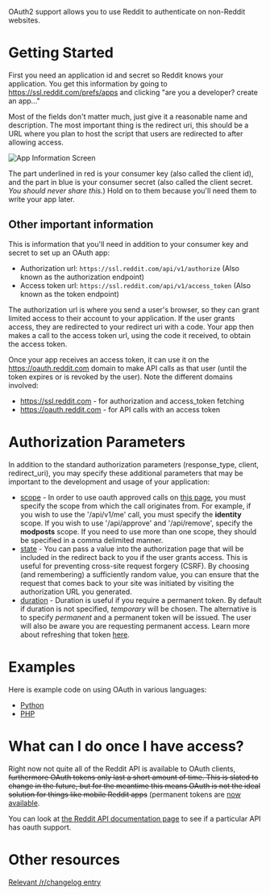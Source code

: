 OAuth2 support allows you to use Reddit to authenticate on non-Reddit websites.

# Getting Started

First you need an application id and secret so Reddit knows your application. You get this information by going to https://ssl.reddit.com/prefs/apps and clicking "are you a developer? create an app..."

Most of the fields don't matter much, just give it a reasonable name and description. The most important thing is the redirect uri, this should be a URL where you plan to host the script that users are redirected to after allowing access.

![App Information Screen](http://i.imgur.com/rAmUe.png)

The part underlined in red is your consumer key (also called the client id), and the part in blue is your consumer secret (also called the client secret. *You should never share this.*) Hold on to them because you'll need them to write your app later.

## Other important information

This is information that you'll need in addition to your consumer key and secret to set up an OAuth app:

* Authorization url: `https://ssl.reddit.com/api/v1/authorize` (Also known as the authorization endpoint)
* Access token url: `https://ssl.reddit.com/api/v1/access_token` (Also known as the token endpoint)

The authorization url is where you send a user's browser, so they can grant limited access to their account to your application. If the user grants access, they are redirected to your redirect uri with a code. Your app then makes a call to the access token url, using the code it received, to obtain the access token.

Once your app receives an access token, it can use it on the https://oauth.reddit.com domain to make API calls as that user (until the token expires or is revoked by the user). Note the different domains involved:

* https://ssl.reddit.com - for authorization and access_token fetching
* https://oauth.reddit.com - for API calls with an access token

# Authorization Parameters

In addition to the standard authorization parameters (response_type, client, redirect_uri), you may specify these additional parameters that may be important to the development and usage of your application:

* <u>scope</u> - In order to use oauth approved calls on [this page](http://www.reddit.com/dev/api/oauth), you must specify the scope from which the call originates from. For example, if you wish to use the '/api/v1/me' call, you must specify the **identity** scope. If you wish to use '/api/approve' and '/api/remove', specify the **modposts** scope. If you need to use more than one scope, they should be specified in a comma delimited manner.
* <u>state</u> - You can pass a value into the authorization page that will be included in the redirect back to you if the user grants access. This is useful for preventing cross-site request forgery (CSRF). By choosing (and remembering) a sufficiently random value, you can ensure that the request that comes back to your site was initiated by visiting the authorization URL you generated.
* <u>duration</u> - Duration is useful if you require a permanent token. By default if duration is not specified, _temporary_ will be chosen. The alternative is to specify _permanent_ and a permanent token will be issued. The user will also be aware you are requesting permanent access. Learn more about refreshing that token [here](http://www.reddit.com/r/changelog/comments/11jab9/reddit_change_permanent_oauth_grants_using/).

# Examples

Here is example code on using OAuth in various languages:

* [Python](OAuth2-Python-Example)
* [PHP](OAuth2-PHP-Example)

# What can I do once I have access?

Right now  not quite all of the Reddit API is available to OAuth clients, <strike>furthermore OAuth tokens only last a short amount of time. This is slated to change in the future, but for the meantime this means OAuth is not the ideal solution for things like mobile Reddit apps</strike> (permanent tokens are [now available](http://www.reddit.com/r/changelog/comments/11jab9/reddit_change_permanent_oauth_grants_using/).

You can look at [the Reddit API documentation page](http://www.reddit.com/dev/api) to see if a particular API has oauth support.

# Other resources

[Relevant /r/changelog entry](http://www.reddit.com/r/changelog/comments/ynxg8/reddit_change_oauth_2_bearer_token_support_for_all/)